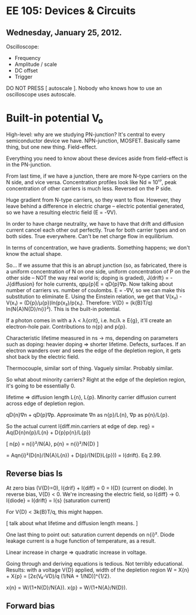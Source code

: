 EE 105: Devices & Circuits
==========================
Wednesday, January 25, 2012.
----------------------------

Oscilloscope:
 * Frequency
 * Amplitude / scale
 * DC offset
 * Trigger

DO NOT PRESS [ autoscale ]. Nobody who knows how to use an
oscilloscope uses autoscale.

Built-in potential V₀
======================

High-level: why are we studying PN-junction? It's central to every
semiconductor device we have. NPN-junction, MOSFET. Basically same
thing, but one new thing. Field-effect.

Everything you need to know about these devices aside from
field-effect is in the PN-junction.

From last time, if we have a junction, there are more N-type carriers
on the N side, and vice versa. Concentration profiles look like Nd ≈
10¹⁷, peak concentration of other carriers is much less. Reversed on
the P side.

Huge gradient from N-type carriers, so they want to flow. However,
they leave behind a difference in electric charge – electric potential
generated, so we have a resulting electric field (E = -∇V).

In order to have charge neutrality, we have to have that drift and
diffusion current cancel each other out perfectly. True for both
carrier types and on both sides. True everywhere. Can't be net charge
flow in equilibrium.

In terms of concentration, we have gradients. Something happens; we
don't know the actual shape.

So... If we assume that this is an abrupt junction (so, as fabricated,
there is a uniform concentration of N on one side, uniform
concentration of P on the other side – NOT the way real world is;
doping is graded), J{drift} = -J{diffusion} for hole currents, qpμ{p}E
= qD{p}∇p. Now talking about number of carriers vs. number of
coulombs. E = -∇V, so we can make this substitution to eliminate
E. Using the Einstein relation, we get that V(x₂) - V(x₁) =
(D{p}/μ{p})ln(p(x₂)/p(x₁). Therefore: V{D} = (k{B}T/q)
ln(N{A}N{D}/n{i}²). This is the built-in potential.

If a photon comes in with a λ < λ{crit}, i.e. hc/λ ≥ E{g}, it'll
create an electron-hole pair. Contributions to n{p} and p{p}.

Characteristic lifetime measured in ns → ms, depending on parameters
such as doping: heavier doping ⇒ shorter lifetime. Defects,
surfaces. If an electron wanders over and sees the edge of the
depletion region, it gets shot back by the electric field.

Thermocouple, similar sort of thing. Vaguely similar. Probably
similar.

So what about minority carriers? Right at the edge of the depletion
region, it's going to be essentially 0. 

lifetime ⇒ diffusion length L{n}, L{p}. Minority carrier diffusion
current across edge of depletion region.

qD{n}∇n + qD{p}∇p. Approximate ∇n as n{p}/L{n}, ∇p as p{n}/L{p}.

So the actual current I{diff.min.carriers at edge of dep. reg} =
Aq(D{n}n{p}/L{n} + D{p}p{n}/L{p})

[ n{p} = n{i}²/N{A}, p{n} = n{i}²/N{D} ]

= Aqn{i}²(D{n}/(N{A}L{n}) + D{p}/(N{D}L{p})) = I{drift}. Eq 2.99.

Reverse bias Is
---------------

At zero bias (V{D}=0), I{drif} + I{diff} = 0 = I{D} (current on
diode). In reverse bias, V{D} < 0. We're increasing the electric
field, so I{diff} → 0. I{diode} = I{drift} = I{s} (saturation current)

For V{D} < 3k{B}T/q, this might happen.

[ talk about what lifetime and diffusion length means. ]

One last thing to point out: saturation current depends on
n{i}². Diode leakage current is a huge function of temperature, as a
result.

Linear increase in charge ⇒ quadratic increase in voltage.

Going through and deriving equations is tedious. Not terribly
educational. Results: with a voltage V{D} applied, width of the
depletion region W = X{n} + X{p} = [2ε(V₀-VD)/q (1/NA + 1/ND)]^{1/2}.

x{n} = W/(1+N{D}/N{A}). x{p} = W/(1+N{A}/N{D}).

Forward bias
------------
